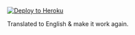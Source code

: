 [![Deploy to Heroku](https://www.herokucdn.com/deploy/button.png)](https://heroku.com/deploy)

Translated to English & make it work again.
